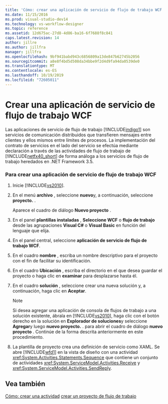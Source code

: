 ```yaml
---
title: 'Cómo: crear una aplicación de servicio de flujo de trabajo WCF | Microsoft Docs'
ms.date: 11/15/2016
ms.prod: visual-studio-dev14
ms.technology: vs-workflow-designer
ms.topic: reference
ms.assetid: 12d675ac-27d8-4d86-ba16-6f7688f8c841
caps.latest.revision: 14
author: jillre
ms.author: jillfra
manager: jillfra
ms.openlocfilehash: 9bf941babd943c6856809a13de847b62745b2056
ms.sourcegitcommit: a8e8f4bd5d508da34bbe9f2d4d9fa94da0539de0
ms.translationtype: MT
ms.contentlocale: es-ES
ms.lasthandoff: 10/19/2019
ms.locfileid: "72605011"
---
```

# <a name="how-to-create-a-wcf-workflow-service-application"></a>Crear una aplicación de servicio de flujo de trabajo WCF
Las aplicaciones de servicio de flujo de trabajo [!INCLUDE[indigo1](../includes/indigo1-md.md)] son servicios de comunicación distribuidos que transfieren mensajes entre clientes y ellos mismos entre límites de procesos. La implementación del contrato de servicios en el lado del servicio se efectúa mediante declaración a través de las actividades de flujo de trabajo de [!INCLUDE[netfx40_short](../includes/netfx40-short-md.md)] de forma análoga a los servicios de flujo de trabajo heredados en .NET Framework 3.5.

### <a name="to-create-a-wcf-workflow-service-application"></a>Para crear una aplicación de servicio de flujo de trabajo WCF

1. Inicie [!INCLUDE[vs2010](../includes/vs2010-md.md)].

2. En el menú **archivo** , seleccione **nuevo**y, a continuación, seleccione **proyecto.** .

     Aparece el cuadro de diálogo **Nuevo proyecto** .

3. En el panel **plantillas instaladas** , **Seleccione WCF** o **flujo de trabajo** desde las agrupaciones **Visual C#**  o **Visual Basic** en función del lenguaje que elija.

4. En el panel central, seleccione **aplicación de servicio de flujo de trabajo WCF**.

5. En el cuadro **nombre** , escriba un nombre descriptivo para el proyecto con el fin de facilitar su identificación.

6. En el cuadro **Ubicación** , escriba el directorio en el que desea guardar el proyecto o haga clic en **examinar** para desplazarse hasta él.

7. En el cuadro **solución** , seleccione crear una nueva solución y, a continuación, haga clic en **Aceptar**.

    > [!NOTE]
    > Si desea agregar una aplicación de consola de flujos de trabajo a una solución existente, ábrala en [!INCLUDE[vs2010](../includes/vs2010-md.md)], haga clic con el botón derecho en la solución en **Explorador de soluciones**y seleccione **Agregar**y luego **nuevo proyecto.** . para abrir el cuadro de diálogo **nuevo proyecto** . Continúe de la forma descrita anteriormente en este procedimiento.

8. La plantilla de proyecto crea una definición de servicio como XAML. Se abre [!INCLUDE[wfd1](../includes/wfd1-md.md)] en la vista de diseño con una actividad <xref:System.Activities.Statements.Sequence> que contiene un conjunto de actividades <xref:System.ServiceModel.Activities.Receive> y <xref:System.ServiceModel.Activities.SendReply>.

## <a name="see-also"></a>Vea también
 [Cómo: crear una actividad](https://msdn.microsoft.com/library/c09b1e99-21b5-4d96-9c04-ec31db3f4436) [crear un proyecto de flujo de trabajo](../workflow-designer/creating-a-workflow-project.md)